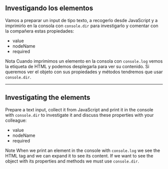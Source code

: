 ## Investigando los elementos

Vamos a preparar un input de tipo texto, a recogerlo desde JavaScript y a imprimirlo en la consola con `console.dir` para investigarlo y comentar con la compañera estas propiedades:

- value
- nodeName
- required

Nota Cuando imprimimos un elemento en la consola con `console.log` vemos la etiqueta de HTML y podemos desplegarla para ver su contenido. Si queremos ver el objeto con sus propiedades y métodos tendremos que usar `console.dir`.

---

## Investigating the elements

Prepare a text input, collect it from JavaScript and print it in the console with ``console.dir`` to investigate it and discuss these properties with your colleague:
- value
- nodeName
- required

Note When we print an element in the console with ``console.log`` we see the HTML tag and we can expand it to see its content. If we want to see the object with its properties and methods we must use ``console.dir``.
